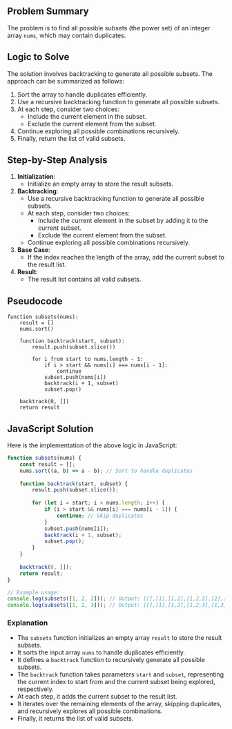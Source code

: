 ## Problem Summary
The problem is to find all possible subsets (the power set) of an integer array `nums`, which may contain duplicates.

## Logic to Solve
The solution involves backtracking to generate all possible subsets. The approach can be summarized as follows:
1. Sort the array to handle duplicates efficiently.
2. Use a recursive backtracking function to generate all possible subsets.
3. At each step, consider two choices:
   - Include the current element in the subset.
   - Exclude the current element from the subset.
4. Continue exploring all possible combinations recursively.
5. Finally, return the list of valid subsets.

## Step-by-Step Analysis
1. **Initialization**:
   - Initialize an empty array to store the result subsets.
2. **Backtracking**:
   - Use a recursive backtracking function to generate all possible subsets.
   - At each step, consider two choices:
     - Include the current element in the subset by adding it to the current subset.
     - Exclude the current element from the subset.
   - Continue exploring all possible combinations recursively.
3. **Base Case**:
   - If the index reaches the length of the array, add the current subset to the result list.
4. **Result**:
   - The result list contains all valid subsets.

## Pseudocode
```
function subsets(nums):
    result = []
    nums.sort()
    
    function backtrack(start, subset):
        result.push(subset.slice())
        
        for i from start to nums.length - 1:
            if i > start && nums[i] === nums[i - 1]:
                continue
            subset.push(nums[i])
            backtrack(i + 1, subset)
            subset.pop()
    
    backtrack(0, [])
    return result
```

## JavaScript Solution
Here is the implementation of the above logic in JavaScript:

```javascript
function subsets(nums) {
    const result = [];
    nums.sort((a, b) => a - b); // Sort to handle duplicates
    
    function backtrack(start, subset) {
        result.push(subset.slice());
        
        for (let i = start; i < nums.length; i++) {
            if (i > start && nums[i] === nums[i - 1]) {
                continue; // Skip duplicates
            }
            subset.push(nums[i]);
            backtrack(i + 1, subset);
            subset.pop();
        }
    }
    
    backtrack(0, []);
    return result;
}

// Example usage:
console.log(subsets([1, 2, 2])); // Output: [[],[1],[1,2],[1,2,2],[2],[2,2]]
console.log(subsets([1, 2, 3])); // Output: [[],[1],[1,2],[1,2,3],[1,3],[2],[2,3],[3]]
```

### Explanation
- The `subsets` function initializes an empty array `result` to store the result subsets.
- It sorts the input array `nums` to handle duplicates efficiently.
- It defines a `backtrack` function to recursively generate all possible subsets.
- The `backtrack` function takes parameters `start` and `subset`, representing the current index to start from and the current subset being explored, respectively.
- At each step, it adds the current subset to the result list.
- It iterates over the remaining elements of the array, skipping duplicates, and recursively explores all possible combinations.
- Finally, it returns the list of valid subsets.